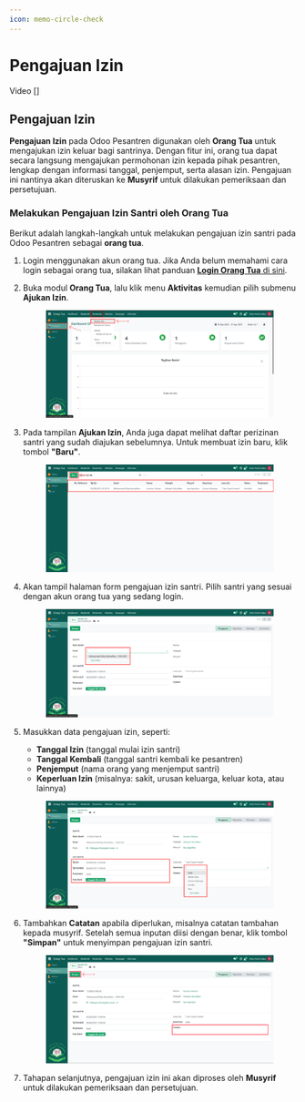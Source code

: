 ```yaml
---
icon: memo-circle-check
---
```


# Pengajuan Izin

Video \[]

## Pengajuan Izin

**Pengajuan Izin** pada Odoo Pesantren digunakan oleh **Orang Tua** untuk mengajukan izin keluar bagi santrinya. Dengan fitur ini, orang tua dapat secara langsung mengajukan permohonan izin kepada pihak pesantren, lengkap dengan informasi tanggal, penjemput, serta alasan izin. Pengajuan ini nantinya akan diteruskan ke **Musyrif** untuk dilakukan pemeriksaan dan persetujuan.

### Melakukan Pengajuan Izin Santri oleh Orang Tua

Berikut adalah langkah-langkah untuk melakukan pengajuan izin santri pada Odoo Pesantren sebagai **orang tua**.

1. Login menggunakan akun orang tua. Jika Anda belum memahami cara login sebagai orang tua, silakan lihat panduan [**Login Orang Tua** di sini](../../setup-and-konfigurasi/role-and-hak-akses-pengguna/panduan-login/login-orang-tua.md).
2.  Buka modul **Orang Tua**, lalu klik menu **Aktivitas** kemudian pilih submenu **Ajukan Izin**.

    <figure><img src="../../.gitbook/assets/images-566.png" alt=""><figcaption></figcaption></figure>


3.  Pada tampilan **Ajukan Izin**, Anda juga dapat melihat daftar perizinan santri yang sudah diajukan sebelumnya. Untuk membuat izin baru, klik tombol **"Baru"**.

    <figure><img src="../../.gitbook/assets/images-568.png" alt=""><figcaption></figcaption></figure>


4.  Akan tampil halaman form pengajuan izin santri. Pilih santri yang sesuai dengan akun orang tua yang sedang login.

    <figure><img src="../../.gitbook/assets/images-569.png" alt=""><figcaption></figcaption></figure>


5.  Masukkan data pengajuan izin, seperti:

    * **Tanggal Izin** (tanggal mulai izin santri)
    * **Tanggal Kembali** (tanggal santri kembali ke pesantren)
    * **Penjemput** (nama orang yang menjemput santri)
    * **Keperluan Izin** (misalnya: sakit, urusan keluarga, keluar kota, atau lainnya)

    <figure><img src="../../.gitbook/assets/images-570.png" alt=""><figcaption></figcaption></figure>


6.  Tambahkan **Catatan** apabila diperlukan, misalnya catatan tambahan kepada musyrif. Setelah semua inputan diisi dengan benar, klik tombol **"Simpan"** untuk menyimpan pengajuan izin santri.

    <figure><img src="../../.gitbook/assets/images-571.png" alt=""><figcaption></figcaption></figure>


7. Tahapan selanjutnya, pengajuan izin ini akan diproses oleh **Musyrif** untuk dilakukan pemeriksaan dan persetujuan.

